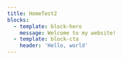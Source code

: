 ```yaml
---
title: HomeTest2
blocks:
  - template: block-hero
    message: Welcome to my website!
  - template: block-cta
    header: 'Hello, world'
---
```


